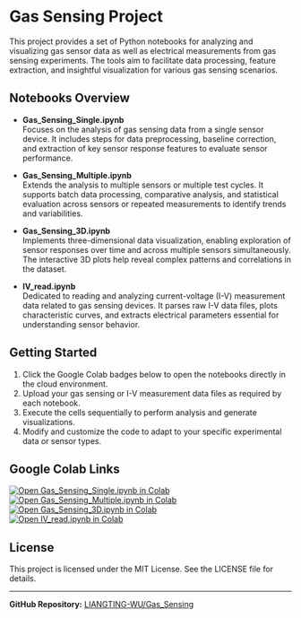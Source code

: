 # Gas Sensing Project

This project provides a set of Python notebooks for analyzing and visualizing gas sensor data as well as electrical measurements from gas sensing experiments. The tools aim to facilitate data processing, feature extraction, and insightful visualization for various gas sensing scenarios.

## Notebooks Overview

- **Gas_Sensing_Single.ipynb**  
  Focuses on the analysis of gas sensing data from a single sensor device. It includes steps for data preprocessing, baseline correction, and extraction of key sensor response features to evaluate sensor performance.

- **Gas_Sensing_Multiple.ipynb**  
  Extends the analysis to multiple sensors or multiple test cycles. It supports batch data processing, comparative analysis, and statistical evaluation across sensors or repeated measurements to identify trends and variabilities.

- **Gas_Sensing_3D.ipynb**  
  Implements three-dimensional data visualization, enabling exploration of sensor responses over time and across multiple sensors simultaneously. The interactive 3D plots help reveal complex patterns and correlations in the dataset.

- **IV_read.ipynb**  
  Dedicated to reading and analyzing current-voltage (I-V) measurement data related to gas sensing devices. It parses raw I-V data files, plots characteristic curves, and extracts electrical parameters essential for understanding sensor behavior.

## Getting Started

1. Click the Google Colab badges below to open the notebooks directly in the cloud environment.  
2. Upload your gas sensing or I-V measurement data files as required by each notebook.  
3. Execute the cells sequentially to perform analysis and generate visualizations.  
4. Modify and customize the code to adapt to your specific experimental data or sensor types.

## Google Colab Links

[![Open Gas_Sensing_Single.ipynb in Colab](https://colab.research.google.com/assets/colab-badge.svg)](https://colab.research.google.com/github/LIANGTING-WU/Gas_Sensing/blob/main/Gas_Sensing_Single.ipynb)  
[![Open Gas_Sensing_Multiple.ipynb in Colab](https://colab.research.google.com/assets/colab-badge.svg)](https://colab.research.google.com/github/LIANGTING-WU/Gas_Sensing/blob/main/Gas_Sensing_Multiple.ipynb)  
[![Open Gas_Sensing_3D.ipynb in Colab](https://colab.research.google.com/assets/colab-badge.svg)](https://colab.research.google.com/github/LIANGTING-WU/Gas_Sensing/blob/main/Gas_Sensing_3D.ipynb)  
[![Open IV_read.ipynb in Colab](https://colab.research.google.com/assets/colab-badge.svg)](https://colab.research.google.com/github/LIANGTING-WU/Gas_Sensing/blob/main/IV_read.ipynb)  

## License

This project is licensed under the MIT License. See the LICENSE file for details.

---

**GitHub Repository:** [LIANGTING-WU/Gas_Sensing](https://github.com/LIANGTING-WU/Gas_Sensing)
